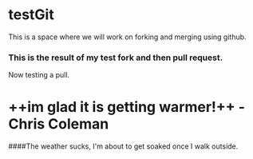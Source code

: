 # testGit
This is a space where we will work on forking and merging using github.

### This is the result of my test fork and then pull request.

Now testing a pull.

++im glad it is getting warmer!++ - Chris Coleman
=======

####The weather sucks, I'm about to get soaked once I walk outside.

